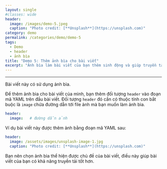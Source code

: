 ```yaml
---
layout: single
#classes: wide
header:
  image: /images/demo-5.jpeg
  caption: "Photo credit: [**Unsplash**](https://unsplash.com)"
category: demo
permalink: /categories/demo/demo-5
tags:
  - Demo 
  - header
  - ảnh bìa
title: "Demo 5: Thêm ảnh bìa cho bài viết"
excerpt: "Ảnh bìa làm bài viết của bạn thêm sinh động và giúp truyền tải ý tưởng của bạn tốt hơn." 
---
```

---

Bài viết này có sử dụng ảnh bìa.

Để thêm ảnh bìa cho bài viết của mình, bạn thêm đối tượng `header` vào đoạn mã YAML trên đầu bài viết. Đối tượng `header` đó cần có thuộc tính con bắt buộc là `image` chứa đường dẫn tới file ảnh mà bạn muốn làm ảnh bìa.

```yaml
header:
  image:   # đường dẫn ảnh
```

Ví dụ bài viết này được thêm ảnh bằng đoạn mã YAML sau:

```yaml
header:
  image: /assets/images/unsplash-image-1.jpg
  caption: "Photo credit: [**Unsplash**](https://unsplash.com)"
```

Bạn nên chọn ảnh bìa thể hiện được chủ đề của bài viết, điều này giúp bài viết của bạn có khả năng truyền tải tốt hơn.
